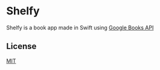 # Shelfy

Shelfy is a book app made in Swift using [Google Books API](https://developers.google.com/books)

## License

[MIT](https://choosealicense.com/licenses/mit/)
